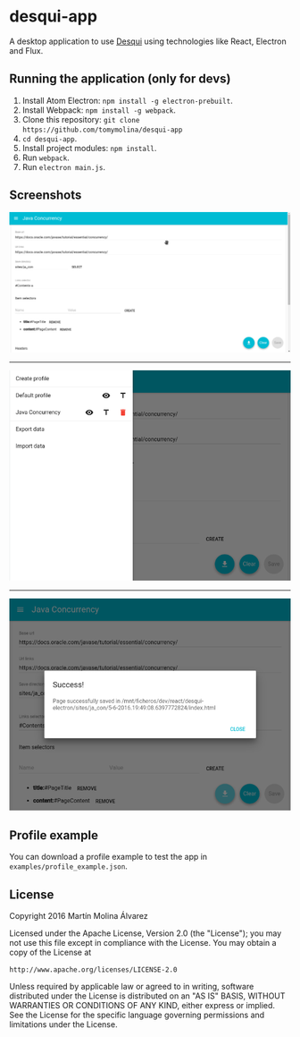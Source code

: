 # desqui-app
A desktop application to use [Desqui](https://github.com/tomymolina/desqui) using technologies like React, Electron and Flux.

## Running the application (only for devs)

1. Install Atom Electron: `npm install -g electron-prebuilt`.
2. Install Webpack: `npm install -g webpack`.
2. Clone this repository: `git clone https://github.com/tomymolina/desqui-app`
3. `cd desqui-app`.
3. Install project modules: `npm install`.
4. Run `webpack`.
4. Run `electron main.js`.

## Screenshots
![Picture 1](docs/picture_1.png)

---

![Picture 2](docs/picture_2.png)

---

![Picture 3](docs/picture_3.png)

## Profile example
You can download a profile example to test the app in `examples/profile_example.json`.

## License
Copyright 2016 Martín Molina Álvarez

Licensed under the Apache License, Version 2.0 (the "License");
you may not use this file except in compliance with the License.
You may obtain a copy of the License at

    http://www.apache.org/licenses/LICENSE-2.0

Unless required by applicable law or agreed to in writing, software
distributed under the License is distributed on an "AS IS" BASIS,
WITHOUT WARRANTIES OR CONDITIONS OF ANY KIND, either express or implied.
See the License for the specific language governing permissions and
limitations under the License.
